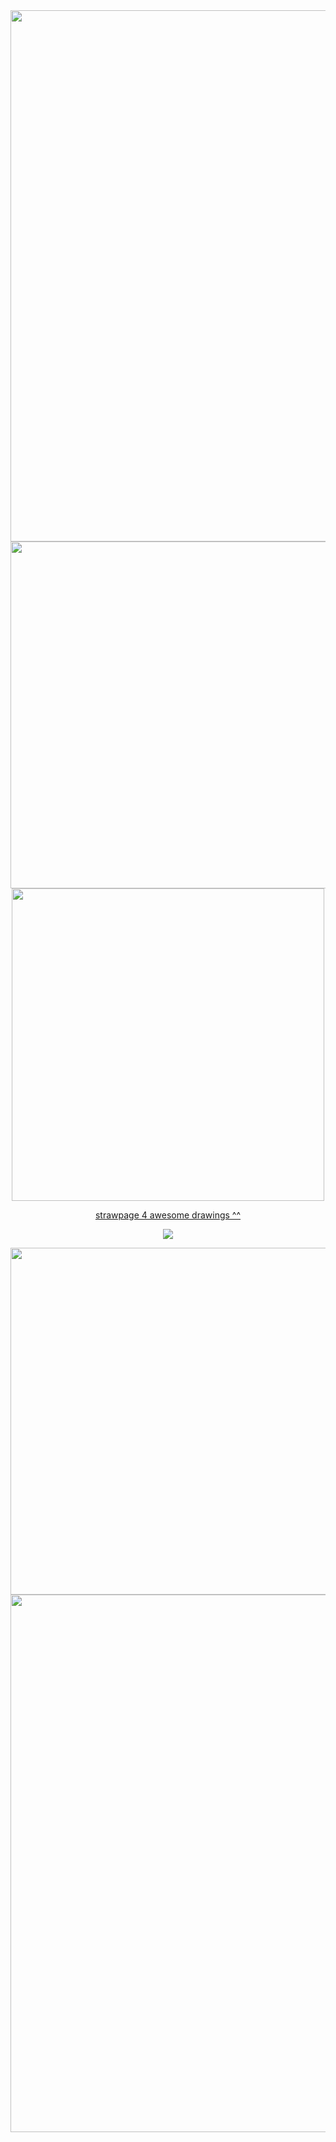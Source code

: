 





<div align="center">
	<img width = "850" src="https://wilardo.crd.co/assets/images/gallery22/3d69e579.png?v=bca827db"
</div>




<div align="center">
	<img width = "555" src="https://64.media.tumblr.com/322a49841f620d6ad1a80cd8ef47c08a/3ccdb8309ae367eb-7c/s400x600/bca814e15529de3c9ecfa92207ed8969e083f34d.pnj"
</div>






<div align="center">
	<img width = "500" src="https://media.discordapp.net/attachments/1268306594047721544/1290113682789105684/blur_edges_7.png?ex=66fb477f&is=66f9f5ff&hm=79b6f4445f0ffabb018818969c54a595389cde1fef17e8d02328ef56b8f1142f&=&format=webp&quality=lossless&width=562&height=565"

</div>





<div align="center"> 
	
 	
 [strawpage 4 awesome drawings ^^ ](https://skibidisigmaa.straw.page/)


![](https://komarev.com/ghpvc/?username=GabbyMe0w&label=🌙&style=for-the-badge&color=7aaede)

<div align="center">
	<img width = "555" src="https://64.media.tumblr.com/322a49841f620d6ad1a80cd8ef47c08a/3ccdb8309ae367eb-7c/s400x600/bca814e15529de3c9ecfa92207ed8969e083f34d.pnj"
</div>






<div align="center">
	<img width = "860" src="https://wilardo.crd.co/assets/images/gallery22/3d69e579.png?v=bca827db"
</div>


